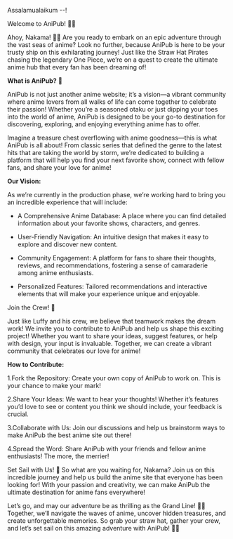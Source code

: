 Assalamualaikum --!

Welcome to AniPub! 🌊🍃

Ahoy, Nakama! 🏴‍☠️ Are you ready to embark on an epic adventure through the vast seas of anime? Look no further, because AniPub is here to be your trusty ship on this exhilarating journey! Just like the Straw Hat Pirates chasing the legendary One Piece, we’re on a quest to create the ultimate anime hub that every fan has been dreaming of!

**What is AniPub?** 🌟

AniPub is not just another anime website; it’s a vision—a vibrant community where anime lovers from all walks of life can come together to celebrate their passion! Whether you’re a seasoned otaku or just dipping your toes into the world of anime, AniPub is designed to be your go-to destination for discovering, exploring, and enjoying everything anime has to offer.

Imagine a treasure chest overflowing with anime goodness—this is what AniPub is all about! From classic series that defined the genre to the latest hits that are taking the world by storm, we’re dedicated to building a platform that will help you find your next favorite show, connect with fellow fans, and share your love for anime!

**Our Vision:**

As we’re currently in the production phase, we’re working hard to bring you an incredible experience that will include:

- A Comprehensive Anime Database: A place where you can find detailed information about your favorite shows, characters, and genres.

- User-Friendly Navigation: An intuitive design that makes it easy to explore and discover new content.

- Community Engagement: A platform for fans to share their thoughts, reviews, and recommendations, fostering a sense of camaraderie among anime enthusiasts.

- Personalized Features: Tailored recommendations and interactive elements that will make your experience unique and enjoyable.

Join the Crew! 🤝

Just like Luffy and his crew, we believe that teamwork makes the dream work! We invite you to contribute to AniPub and help us shape this exciting project! Whether you want to share your ideas, suggest features, or help with design, your input is invaluable. Together, we can create a vibrant community that celebrates our love for anime!

**How to Contribute:**

1.Fork the Repository: Create your own copy of AniPub to work on. This is your chance to make your mark!

2.Share Your Ideas: We want to hear your thoughts! Whether it’s features you’d love to see or content you think we should include, your feedback is crucial.

3.Collaborate with Us: Join our discussions and help us brainstorm ways to make AniPub the best anime site out there!

4.Spread the Word: Share AniPub with your friends and fellow anime enthusiasts! The more, the merrier!

Set Sail with Us! 🚀 So what are you waiting for, Nakama? Join us on this incredible journey and help us build the anime site that everyone has been looking for! With your passion and creativity, we can make AniPub the ultimate destination for anime fans everywhere!

Let’s go, and may our adventure be as thrilling as the Grand Line! 🌊✨ Together, we’ll navigate the waves of anime, uncover hidden treasures, and create unforgettable memories. So grab your straw hat, gather your crew, and let’s set sail on this amazing adventure with AniPub! 🏴‍☠️

